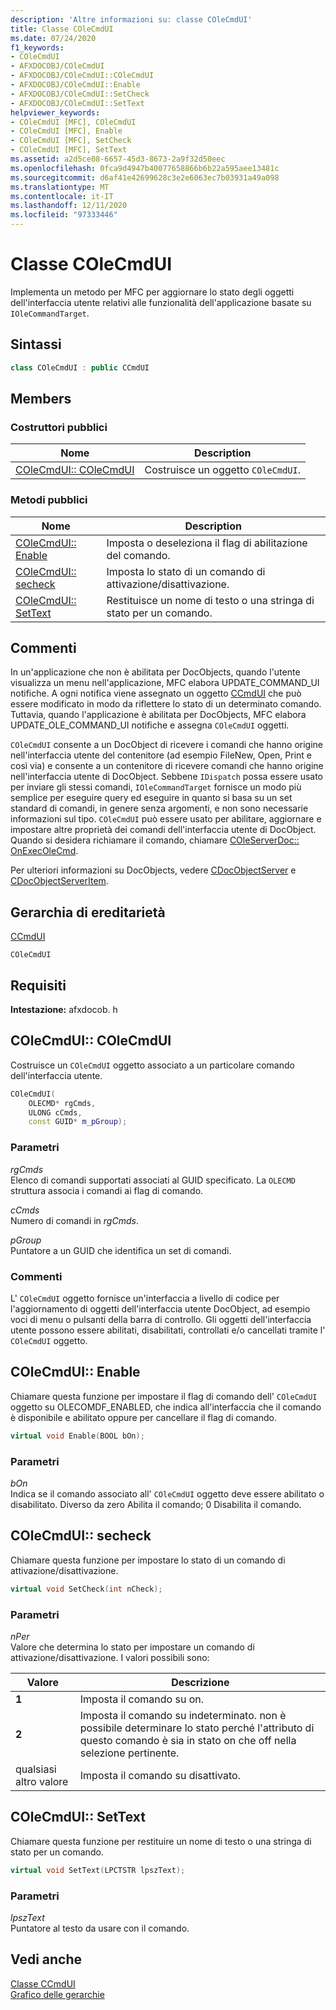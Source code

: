 ```yaml
---
description: 'Altre informazioni su: classe COleCmdUI'
title: Classe COleCmdUI
ms.date: 07/24/2020
f1_keywords:
- COleCmdUI
- AFXDOCOBJ/COleCmdUI
- AFXDOCOBJ/COleCmdUI::COleCmdUI
- AFXDOCOBJ/COleCmdUI::Enable
- AFXDOCOBJ/COleCmdUI::SetCheck
- AFXDOCOBJ/COleCmdUI::SetText
helpviewer_keywords:
- COleCmdUI [MFC], COleCmdUI
- COleCmdUI [MFC], Enable
- COleCmdUI [MFC], SetCheck
- COleCmdUI [MFC], SetText
ms.assetid: a2d5ce08-6657-45d3-8673-2a9f32d50eec
ms.openlocfilehash: 0fca9d4947b40077658866b6b22a595aee13481c
ms.sourcegitcommit: d6af41e42699628c3e2e6063ec7b03931a49a098
ms.translationtype: MT
ms.contentlocale: it-IT
ms.lasthandoff: 12/11/2020
ms.locfileid: "97333446"
---
```

# <a name="colecmdui-class"></a>Classe COleCmdUI

Implementa un metodo per MFC per aggiornare lo stato degli oggetti dell'interfaccia utente relativi alle funzionalità dell'applicazione basate su `IOleCommandTarget`.

## <a name="syntax"></a>Sintassi

```cpp
class COleCmdUI : public CCmdUI
```

## <a name="members"></a>Members

### <a name="public-constructors"></a>Costruttori pubblici

|Nome|Description|
|----------|-----------------|
|[COleCmdUI:: COleCmdUI](#colecmdui)|Costruisce un oggetto `COleCmdUI`.|

### <a name="public-methods"></a>Metodi pubblici

|Nome|Description|
|----------|-----------------|
|[COleCmdUI:: Enable](#enable)|Imposta o deseleziona il flag di abilitazione del comando.|
|[COleCmdUI:: secheck](#setcheck)|Imposta lo stato di un comando di attivazione/disattivazione.|
|[COleCmdUI:: SetText](#settext)|Restituisce un nome di testo o una stringa di stato per un comando.|

## <a name="remarks"></a>Commenti

In un'applicazione che non è abilitata per DocObjects, quando l'utente visualizza un menu nell'applicazione, MFC elabora UPDATE_COMMAND_UI notifiche. A ogni notifica viene assegnato un oggetto [CCmdUI](../../mfc/reference/ccmdui-class.md) che può essere modificato in modo da riflettere lo stato di un determinato comando. Tuttavia, quando l'applicazione è abilitata per DocObjects, MFC elabora UPDATE_OLE_COMMAND_UI notifiche e assegna `COleCmdUI` oggetti.

`COleCmdUI` consente a un DocObject di ricevere i comandi che hanno origine nell'interfaccia utente del contenitore (ad esempio FileNew, Open, Print e così via) e consente a un contenitore di ricevere comandi che hanno origine nell'interfaccia utente di DocObject. Sebbene `IDispatch` possa essere usato per inviare gli stessi comandi, `IOleCommandTarget` fornisce un modo più semplice per eseguire query ed eseguire in quanto si basa su un set standard di comandi, in genere senza argomenti, e non sono necessarie informazioni sul tipo. `COleCmdUI` può essere usato per abilitare, aggiornare e impostare altre proprietà dei comandi dell'interfaccia utente di DocObject. Quando si desidera richiamare il comando, chiamare [COleServerDoc:: OnExecOleCmd](../../mfc/reference/coleserverdoc-class.md#onexecolecmd).

Per ulteriori informazioni su DocObjects, vedere [CDocObjectServer](../../mfc/reference/cdocobjectserver-class.md) e [CDocObjectServerItem](../../mfc/reference/cdocobjectserveritem-class.md).

## <a name="inheritance-hierarchy"></a>Gerarchia di ereditarietà

[CCmdUI](../../mfc/reference/ccmdui-class.md)

`COleCmdUI`

## <a name="requirements"></a>Requisiti

**Intestazione:** afxdocob. h

## <a name="colecmduicolecmdui"></a><a name="colecmdui"></a> COleCmdUI:: COleCmdUI

Costruisce un `COleCmdUI` oggetto associato a un particolare comando dell'interfaccia utente.

```cpp
COleCmdUI(
    OLECMD* rgCmds,
    ULONG cCmds,
    const GUID* m_pGroup);
```

### <a name="parameters"></a>Parametri

*rgCmds*<br/>
Elenco di comandi supportati associati al GUID specificato. La `OLECMD` struttura associa i comandi ai flag di comando.

*cCmds*<br/>
Numero di comandi in *rgCmds*.

*pGroup*<br/>
Puntatore a un GUID che identifica un set di comandi.

### <a name="remarks"></a>Commenti

L' `COleCmdUI` oggetto fornisce un'interfaccia a livello di codice per l'aggiornamento di oggetti dell'interfaccia utente DocObject, ad esempio voci di menu o pulsanti della barra di controllo. Gli oggetti dell'interfaccia utente possono essere abilitati, disabilitati, controllati e/o cancellati tramite l' `COleCmdUI` oggetto.

## <a name="colecmduienable"></a><a name="enable"></a> COleCmdUI:: Enable

Chiamare questa funzione per impostare il flag di comando dell' `COleCmdUI` oggetto su OLECOMDF_ENABLED, che indica all'interfaccia che il comando è disponibile e abilitato oppure per cancellare il flag di comando.

```cpp
virtual void Enable(BOOL bOn);
```

### <a name="parameters"></a>Parametri

*bOn*<br/>
Indica se il comando associato all' `COleCmdUI` oggetto deve essere abilitato o disabilitato. Diverso da zero Abilita il comando; 0 Disabilita il comando.

## <a name="colecmduisetcheck"></a><a name="setcheck"></a> COleCmdUI:: secheck

Chiamare questa funzione per impostare lo stato di un comando di attivazione/disattivazione.

```cpp
virtual void SetCheck(int nCheck);
```

### <a name="parameters"></a>Parametri

*nPer*<br/>
Valore che determina lo stato per impostare un comando di attivazione/disattivazione. I valori possibili sono:

|Valore|Descrizione|
|-----------|-----------------|
|**1**|Imposta il comando su on.|
|**2**|Imposta il comando su indeterminato. non è possibile determinare lo stato perché l'attributo di questo comando è sia in stato on che off nella selezione pertinente.|
|qualsiasi altro valore|Imposta il comando su disattivato.|

## <a name="colecmduisettext"></a><a name="settext"></a> COleCmdUI:: SetText

Chiamare questa funzione per restituire un nome di testo o una stringa di stato per un comando.

```cpp
virtual void SetText(LPCTSTR lpszText);
```

### <a name="parameters"></a>Parametri

*lpszText*<br/>
Puntatore al testo da usare con il comando.

## <a name="see-also"></a>Vedi anche

[Classe CCmdUI](../../mfc/reference/ccmdui-class.md)<br/>
[Grafico delle gerarchie](../../mfc/hierarchy-chart.md)
